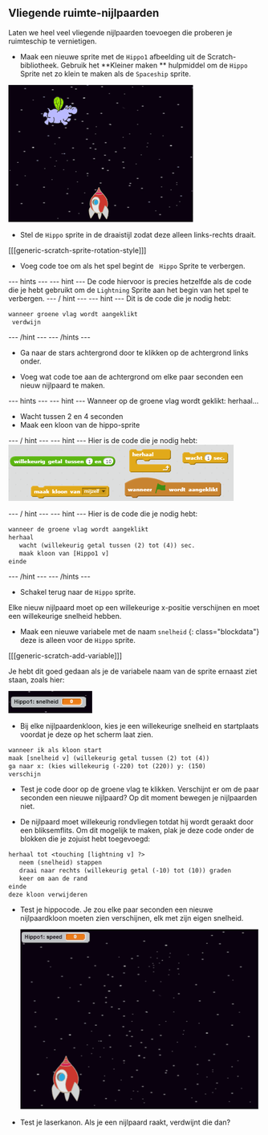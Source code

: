 ## Vliegende ruimte-nijlpaarden

Laten we heel veel vliegende nijlpaarden toevoegen die proberen je ruimteschip te vernietigen.

+ Maak een nieuwe sprite met de ` Hippo1 ` afbeelding uit de Scratch-bibliotheek. Gebruik het **Kleiner maken ** hulpmiddel om de ` Hippo ` Sprite net zo klein te maken als de ` Spaceship ` sprite.

![screenshot](images/invaders-hippo.png)

+ Stel de ` Hippo ` sprite in de draaistijl zodat deze alleen links-rechts draait.

[[[generic-scratch-sprite-rotation-style]]]

+ Voeg code toe om als het spel begint de ` Hippo` Sprite te verbergen.

\--- hints \--- \--- hint \--- De code hiervoor is precies hetzelfde als de code die je hebt gebruikt om de ` Lightning ` Sprite aan het begin van het spel te verbergen. \--- / hint \--- \--- hint \--- Dit is de code die je nodig hebt:

```blocks
wanneer groene vlag wordt aangeklikt 
 verdwijn
```

\--- /hint \--- \--- /hints \---

+ Ga naar de stars achtergrond door te klikken op de achtergrond links onder.

+ Voeg wat code toe aan de achtergrond om elke paar seconden een nieuw nijlpaard te maken.

\--- hints \--- \--- hint \--- Wanneer op de groene vlag wordt geklikt: herhaal...

+ Wacht tussen 2 en 4 seconden
+ Maak een kloon van de hippo-sprite

\--- / hint \--- \--- hint \--- Hier is de code die je nodig hebt: ![Clone hippo hint](images/clone-hippo-hint.png)

\--- / hint \--- \--- hint \--- Hier is de code die je nodig hebt:

```blocks
wanneer de groene vlag wordt aangeklikt 
herhaal
   wacht (willekeurig getal tussen (2) tot (4)) sec.
   maak kloon van [Hippo1 v] 
einde
```

\--- /hint \--- \--- /hints \---

+ Schakel terug naar de ` Hippo ` sprite.

Elke nieuw nijlpaard moet op een willekeurige x-positie verschijnen en moet een willekeurige snelheid hebben.

+ Maak een nieuwe variabele met de naam ` snelheid ` {: class="blockdata"} deze is alleen voor de ` Hippo ` sprite.

[[[generic-scratch-add-variable]]]

Je hebt dit goed gedaan als je de variabele naam van de sprite ernaast ziet staan, zoals hier:

![screenshot](images/invaders-var-test.png)

+ Bij elke nijlpaardenkloon, kies je een willekeurige snelheid en startplaats voordat je deze op het scherm laat zien.

```blocks
wanneer ik als kloon start
maak [snelheid v] (willekeurig getal tussen (2) tot (4)) 
ga naar x: (kies willekeurig (-220) tot (220)) y: (150) 
verschijn
```

+ Test je code door op de groene vlag te klikken. Verschijnt er om de paar seconden een nieuwe nijlpaard? Op dit moment bewegen je nijlpaarden niet.

+ De nijlpaard moet willekeurig rondvliegen totdat hij wordt geraakt door een bliksemflits. Om dit mogelijk te maken, plak je deze code onder de blokken die je zojuist hebt toegevoegd:

```blocks
herhaal tot <touching [lightning v] ?> 
   neem (snelheid) stappen
   draai naar rechts (willekeurig getal (-10) tot (10)) graden
   keer om aan de rand
einde
deze kloon verwijderen
```

+ Test je hippocode. Je zou elke paar seconden een nieuwe nijlpaardkloon moeten zien verschijnen, elk met zijn eigen snelheid.
    
    ![screenshot](images/hippo-clones.gif)

+ Test je laserkanon. Als je een nijlpaard raakt, verdwijnt die dan?